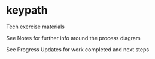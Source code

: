 # keypath
Tech exercise materials

See Notes for further info around the process diagram

See Progress Updates for work completed and next steps

